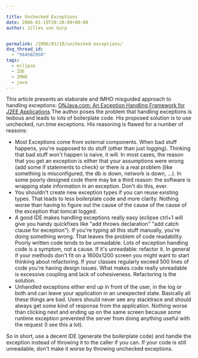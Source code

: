 ```yaml
---

title: Unchecked Exceptions
date: 2006-01-19T20:20:09+00:00
author: Jilles van Gurp


permalink: /2006/01/19/unchecked-exceptions/
dsq_thread_id:
  - "564502950"
tags:
  - eclipse
  - IDE
  - IMHO
  - java
---
```

This article presents an elaborate and IMHO misguided approach to handling exceptions: [ONJava.com: An Exception Handling Framework for J2EE Applications](http://www.onjava.com/pub/a/onjava/2006/01/11/exception-handling-framework-for-j2ee.html?CMP=OTC-FP2116136014&ATT=An+Exception+Handling+Framework+for+J2EE+Applications) The author poses the problem that handling exceptions is tedious and leads to lots of boilerplate code. His proposed solution is to use unchecked, run.time exceptions. His reasoning is flawed for a number of reasons:

- Most Exceptions come from external components. When bad stuff happens, you're supposed to do stuff (other than just logging). Thinking that bad stuff won't happen is naive, it will. In most cases, the reason that you get an exception is either that your assumptions were wrong (add some if statements to check) or there is a real problem (like something is misconfigured, the db is down, network is down, ...). In some poorly designed code there may be a third reason: the software is wrapping state information in an exception. Don't do this, ever.
- You shouldn't create new exception types if you can reuse existing types. That leads to less boilerplate code and more clarity. Nothing worse than having to figure out the cause of the cause of the cause of the exception that tomcat logged.
- A good IDE makes handling exceptions really easy (eclipse ctrl+1 will give you handy quickfixes like "add throws declaration" "add catch clause for exception"). If you're typing all this stuff manually, you're doing something wrong. That leaves the problem of code readability. Poorly written code tends to be unreadable. Lots of exception handling code is a symptom, not a cause. If it's unreadable: refactor it. In general if your methods don't fit on a 1600x1200 screen you might want to start thinking about refactoring. If your classes regularly exceed 500 lines of code you're having design issues. What makes code really unreadable is excessive coupling and lack of cohesiveness. Refactoring is the solution.
- Unhandled exceptions either end up in front of the user, in the log or both and can leave your application in an unexpected state. Basically all these things are bad. Users should never see any stacktrace and should always get some kind of response from the application. Nothing worse than clicking next and ending up on the same screen because some runtime exception prevented the server from doing anything useful with the request (I see this a lot).

So in short, use a decent IDE (generate the boilerplate code) and handle the exception instead of throwing it to the caller if you can. If your code is still unreadable, don't make it worse by throwing unchecked exceptions.  